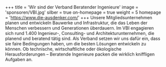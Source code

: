+++
title = 'Wir sind der Verband Beratender Ingenieure'
image = 'sponsoren/VBI.jpg'
silber = true
on-homepage = true
weight = 5
homepage = 'https://www.die-ausdenker.com/'
+++
Unsere Mitgliedsunternehmen planen und entwickeln Bauwerke und Infrastruktur, die das Leben der Menschen verbessern und Generationen überdauern. Im VBI engagieren sich rund 1.400 Ingenieur-, Consulting- und Architekturunternehmen, die planend und beratend tätig sind. Als Verband setzen wir uns dafür ein, dass sie faire Bedingungen haben, um die besten Lösungen entwickeln zu können. Ob technische, wirtschaftliche oder ökologische Herausforderungen – Beratende Ingenieure packen die wirklich kniffligen Aufgaben an.
